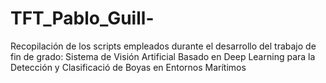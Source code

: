 # TFT_Pablo_Guill-
Recopilación de los scripts empleados durante el desarrollo del trabajo de fin de grado: Sistema de Visión Artificial Basado en Deep Learning para la Detección y Clasificació de Boyas en Entornos Marítimos
